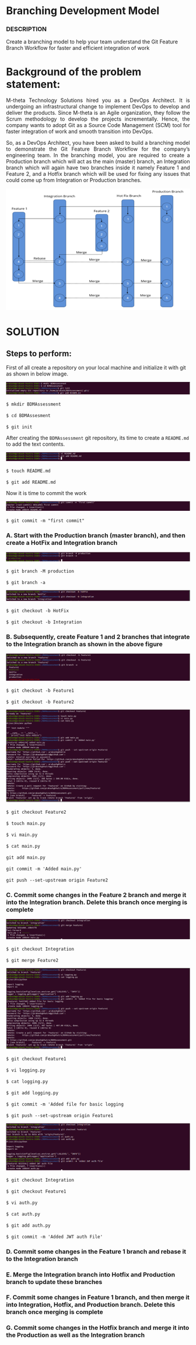 # Branching Development Model

### DESCRIPTION

Create a branching model to help your team understand the Git Feature Branch Workflow for faster and efficient integration of work

# Background of the problem statement:

<p align="justify">M-theta Technology Solutions hired you as a DevOps Architect. It is undergoing an infrastructural change to implement DevOps to develop and deliver the products. Since M-theta is an Agile organization, they follow the Scrum methodology to develop the projects incrementally. Hence, the company wants to adopt Git as a Source Code Management (SCM) tool for faster integration of work and smooth transition into DevOps.</p>

<p align="justify">So, as a DevOps Architect, you have been asked to build a branching model to demonstrate the Git Feature Branch Workflow for the company’s engineering team. In the branching model, you are required to create a Production branch which will act as the main (master) branch, an Integration branch which will again have two branches inside it namely Feature 1 and Feature 2, and a Hotfix branch which will be used for fixing any issues that could come up from Integration or Production branches.</p>

![CreateGitDirectory](https://github.com/prakashgkhaire/BDMAssessment/blob/Integration/Images/BranchModel.png) 

# SOLUTION

## Steps to perform:

First of all create a repository on your local machine and initialize it with git as shown in below image.

![CreateGitDirectory](https://github.com/prakashgkhaire/BDMAssessment/blob/Integration/Images/1.png)

`$ mkdir BDMAssessment`<br>

`$ cd BDMAssesment` <br>

`$ git init` <br>

After creating the `BDMAssessment` git repository, its time to create a `README.md` to add the text contents.

![CreateGitDirectory](https://github.com/prakashgkhaire/BDMAssessment/blob/Integration/Images/2.png)

`$ touch README.md` <br>

`$ git add README.md`

Now it is time to commit the work

![CreateGitDirectory](https://github.com/prakashgkhaire/BDMAssessment/blob/Integration/Images/3.png)

`$ git commit -m "first commit"`

### A. Start with the Production branch (master branch), and then create a HotFix  and Integration branch

![CreateGitBranch1](https://github.com/prakashgkhaire/BDMAssessment/blob/Integration/Images/4.png)

`$ git branch -M production`

`$ git branch -a`

![CreateGitBranch2](https://github.com/prakashgkhaire/BDMAssessment/blob/Integration/Images/5_1.png)

`$ git checkout -b HotFix`

`$ git checkout -b Integration`

### B. Subsequently, create Feature 1 and 2 branches that integrate to the Integration branch as shown in the above figure

![CreateGitBranch3](https://github.com/prakashgkhaire/BDMAssessment/blob/Integration/Images/5_2.png)

`$ git checkout -b Feature1`

`$ git checkout -b Feature2`

![CreateGitBranch3](https://github.com/prakashgkhaire/BDMAssessment/blob/Integration/Images/7.png)

`$ git checkout Feature2`

`$ touch main.py`

`$ vi main.py`

`$ cat main.py`

`git add main.py`

`git commit -m 'Added main.py'`

`git push --set-upstream origin Feature2`

### C. Commit some changes in the Feature 2 branch and merge it into the Integration branch. Delete this branch once merging is complete

![CreateGitBranch3](https://github.com/prakashgkhaire/BDMAssessment/blob/Integration/Images/8.png)

`$ git checkout Integration`

`$ git merge Feature2`

![CreateGitBranch3](https://github.com/prakashgkhaire/BDMAssessment/blob/Integration/Images/9.png)

`$ git checkout Feature1`

`$ vi logging.py`

`$ cat logging.py`

`$ git add logging.py`

`$ git commit -m 'Added file for basic logging`

`$ git push --set-upstream origin Feature1`

![CreateGitBranch3](https://github.com/prakashgkhaire/BDMAssessment/blob/Integration/Images/10.png)

`$ git checkout Integration`

`$ git checkout Feature1`

`$ vi auth.py`

`$ cat auth.py`

`$ git add auth.py`

`$ git commit -m 'Added JWT auth File'`

### D. Commit some changes in the Feature 1 branch and rebase it to the Integration branch
### E. Merge the Integration branch into Hotfix and Production branch to update these branches
### F. Commit some changes in Feature 1 branch, and then merge it into Integration, Hotfix, and Production branch. Delete this branch once merging is complete
### G. Commit some changes in the Hotfix branch and merge it into the Production as well as the Integration branch
